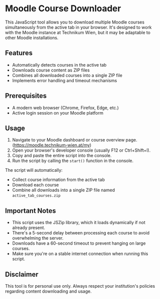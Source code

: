 # Moodle Course Downloader

This JavaScript tool allows you to download multiple Moodle courses simultaneously from the active tab in your browser. It's designed to work with the Moodle instance at Technikum Wien, but it may be adaptable to other Moodle installations.

## Features

- Automatically detects courses in the active tab
- Downloads course content as ZIP files
- Combines all downloaded courses into a single ZIP file
- Implements error handling and timeout mechanisms

## Prerequisites

- A modern web browser (Chrome, Firefox, Edge, etc.)
- Active login session on your Moodle platform

## Usage

1. Navigate to your Moodle dashboard or course overview page. (https://moodle.technikum-wien.at/my)
2. Open your browser's developer console (usually F12 or Ctrl+Shift+I).
3. Copy and paste the entire script into the console.
4. Run the script by calling the `start()` function in the console.

The script will automatically:
- Collect course information from the active tab
- Download each course
- Combine all downloads into a single ZIP file named `active_tab_courses.zip`

## Important Notes

- This script uses the JSZip library, which it loads dynamically if not already present.
- There's a 5-second delay between processing each course to avoid overwhelming the server.
- Downloads have a 60-second timeout to prevent hanging on large courses.
- Make sure you're on a stable internet connection when running this script.

## Disclaimer

This tool is for personal use only. Always respect your institution's policies regarding content downloading and usage.
